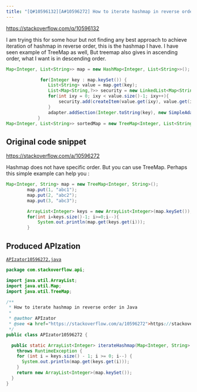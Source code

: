 ```yaml
---
title: "[Q#10596132][A#10596272] How to iterate hashmap in reverse order in Java"
---
```


https://stackoverflow.com/q/10596132

I am trying this for some hour but not finding any best approach to achieve iteration of hashmap in reverse order, this is the hashmap I have.
I have seen example of TreeMap as well,
But treemap also gives in ascending order, what I want is in descending order.


```java
Map<Integer, List<String>> map = new HashMap<Integer, List<String>>();

             for(Integer key : map.keySet()) {
                List<String> value = map.get(key);
                List<Map<String,?>> security = new LinkedList<Map<String,?>>();  
                for(int ixy = 0; ixy < value.size()-1; ixy++){
                    security.add(createItem(value.get(ixy), value.get(ixy+1))); 
                }
                adapter.addSection(Integer.toString(key), new SimpleAdapter(getApplicationContext(), security, R.layout.list_complex, new String[] { ITEM_TITLE, ITEM_CAPTION }, new int[] { R.id.list_complex_title, R.id.list_complex_caption }));  
            }
Map<Integer, List<String>> sortedMap = new TreeMap<Integer, List<String>>(map);
```


## Original code snippet

https://stackoverflow.com/a/10596272

Hashmap does not have specific order. But you can use TreeMap.
Perhaps this simple example can help you :

```java
Map<Integer, String> map = new TreeMap<Integer, String>();
        map.put(1, "abc1");
        map.put(2, "abc2");
        map.put(3, "abc3");

        ArrayList<Integer> keys = new ArrayList<Integer>(map.keySet());
        for(int i=keys.size()-1; i>=0;i--){
            System.out.println(map.get(keys.get(i)));
        }
```

## Produced APIzation

[`APIzator10596272.java`](/data/search/java/APIzator10596272.java)

```java
package com.stackoverflow.api;

import java.util.ArrayList;
import java.util.Map;
import java.util.TreeMap;

/**
 * How to iterate hashmap in reverse order in Java
 *
 * @author APIzator
 * @see <a href="https://stackoverflow.com/a/10596272">https://stackoverflow.com/a/10596272</a>
 */
public class APIzator10596272 {

  public static ArrayList<Integer> iterateHashmap(Map<Integer, String> map)
    throws RuntimeException {
    for (int i = keys.size() - 1; i >= 0; i--) {
      System.out.println(map.get(keys.get(i)));
    }
    return new ArrayList<Integer>(map.keySet());
  }
}
```